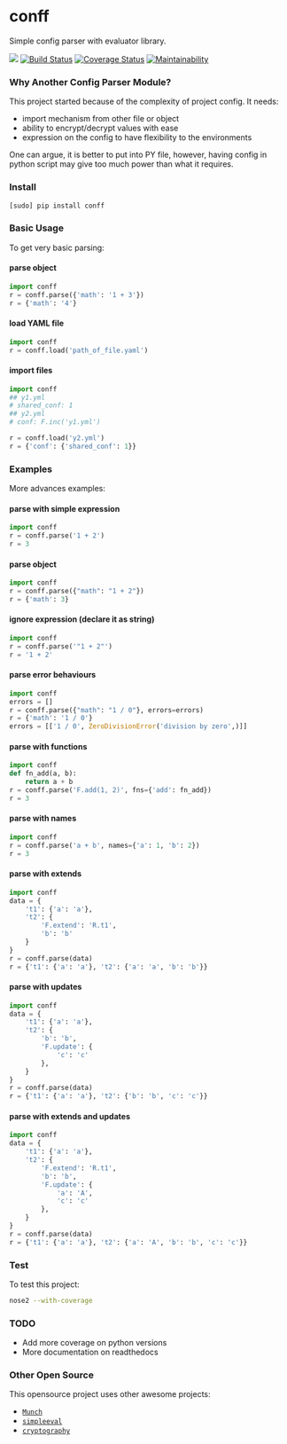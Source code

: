 # conff
Simple config parser with evaluator library.

[![](https://img.shields.io/pypi/v/conff.svg?maxAge=86400)](https://pypi.org/pypi/conff/)
[![Build Status](https://travis-ci.com/kororo/conff.svg?branch=master)](https://travis-ci.com/kororo/conff)
[![Coverage Status](https://coveralls.io/repos/github/kororo/conff/badge.svg?branch=master)](https://coveralls.io/github/kororo/conff?branch=master)
[![Maintainability](https://api.codeclimate.com/v1/badges/c476e9c6bfe505bc4b4d/maintainability)](https://codeclimate.com/github/kororo/conff/maintainability)

### Why Another Config Parser Module?
This project started because of the complexity of project config. It needs:
- import mechanism from other file or object
- ability to encrypt/decrypt values with ease
- expression on the config to have flexibility to the environments

One can argue, it is better to put into PY file, however,
having config in python script may give too much power than what it requires. 

### Install
```bash
[sudo] pip install conff
```

### Basic Usage
To get very basic parsing: 
#### parse object
```python
import conff
r = conff.parse({'math': '1 + 3'})
r = {'math': '4'}
```

#### load YAML file
```python
import conff
r = conff.load('path_of_file.yaml')
```

#### import files
```python
import conff
## y1.yml
# shared_conf: 1
## y2.yml
# conf: F.inc('y1.yml')

r = conff.load('y2.yml')
r = {'conf': {'shared_conf': 1}}
```

### Examples
More advances examples:

#### parse with simple expression
```python
import conff
r = conff.parse('1 + 2')
r = 3
```

#### parse object
```python
import conff
r = conff.parse({"math": "1 + 2"})
r = {'math': 3}
```

#### ignore expression (declare it as string)
```python
import conff
r = conff.parse('"1 + 2"')
r = '1 + 2'
```

#### parse error behaviours
```python
import conff
errors = []
r = conff.parse({"math": "1 / 0"}, errors=errors)
r = {'math': '1 / 0'}
errors = [['1 / 0', ZeroDivisionError('division by zero',)]]
```

#### parse with functions
```python
import conff
def fn_add(a, b):
    return a + b
r = conff.parse('F.add(1, 2)', fns={'add': fn_add})
r = 3
```


#### parse with names
```python
import conff
r = conff.parse('a + b', names={'a': 1, 'b': 2})
r = 3
```

#### parse with extends
```python
import conff
data = {
    't1': {'a': 'a'},
    't2': {
        'F.extend': 'R.t1',
        'b': 'b'
    }
}
r = conff.parse(data)
r = {'t1': {'a': 'a'}, 't2': {'a': 'a', 'b': 'b'}}
```


#### parse with updates
```python
import conff
data = {
    't1': {'a': 'a'},
    't2': {
        'b': 'b',
        'F.update': {
            'c': 'c'
        },
    }
}
r = conff.parse(data)
r = {'t1': {'a': 'a'}, 't2': {'b': 'b', 'c': 'c'}}
```

#### parse with extends and updates
```python
import conff
data = {
    't1': {'a': 'a'},
    't2': {
        'F.extend': 'R.t1',
        'b': 'b',
        'F.update': {
            'a': 'A',
            'c': 'c'
        },
    }
}
r = conff.parse(data)
r = {'t1': {'a': 'a'}, 't2': {'a': 'A', 'b': 'b', 'c': 'c'}}
```

### Test
To test this project:
```bash
nose2 --with-coverage
```

### TODO
- Add more coverage on python versions
- More documentation on readthedocs

### Other Open Source
This opensource project uses other awesome projects:
+   [`Munch`](https://github.com/Infinidat/munch)
+   [`simpleeval`](https://github.com/danthedeckie/simpleeval)
+   [`cryptography`](https://github.com/pyca/cryptography)
